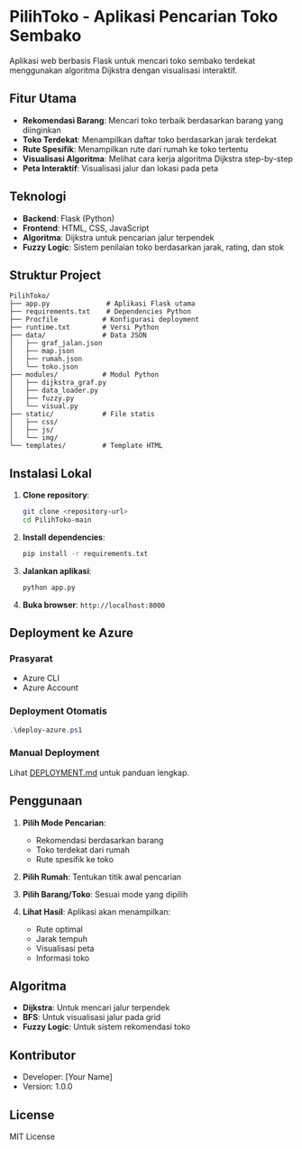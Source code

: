 # PilihToko - Aplikasi Pencarian Toko Sembako

Aplikasi web berbasis Flask untuk mencari toko sembako terdekat menggunakan algoritma Dijkstra dengan visualisasi interaktif.

## Fitur Utama

- **Rekomendasi Barang**: Mencari toko terbaik berdasarkan barang yang diinginkan
- **Toko Terdekat**: Menampilkan daftar toko berdasarkan jarak terdekat
- **Rute Spesifik**: Menampilkan rute dari rumah ke toko tertentu
- **Visualisasi Algoritma**: Melihat cara kerja algoritma Dijkstra step-by-step
- **Peta Interaktif**: Visualisasi jalur dan lokasi pada peta

## Teknologi

- **Backend**: Flask (Python)
- **Frontend**: HTML, CSS, JavaScript
- **Algoritma**: Dijkstra untuk pencarian jalur terpendek
- **Fuzzy Logic**: Sistem penilaian toko berdasarkan jarak, rating, dan stok

## Struktur Project

```
PilihToko/
├── app.py              # Aplikasi Flask utama
├── requirements.txt    # Dependencies Python
├── Procfile           # Konfigurasi deployment
├── runtime.txt        # Versi Python
├── data/              # Data JSON
│   ├── graf_jalan.json
│   ├── map.json
│   ├── rumah.json
│   └── toko.json
├── modules/           # Modul Python
│   ├── dijkstra_graf.py
│   ├── data_loader.py
│   ├── fuzzy.py
│   └── visual.py
├── static/            # File statis
│   ├── css/
│   ├── js/
│   └── img/
└── templates/         # Template HTML
```

## Instalasi Lokal

1. **Clone repository**:
   ```bash
   git clone <repository-url>
   cd PilihToko-main
   ```

2. **Install dependencies**:
   ```bash
   pip install -r requirements.txt
   ```

3. **Jalankan aplikasi**:
   ```bash
   python app.py
   ```

4. **Buka browser**: `http://localhost:8000`

## Deployment ke Azure

### Prasyarat
- Azure CLI
- Azure Account

### Deployment Otomatis
```powershell
.\deploy-azure.ps1
```

### Manual Deployment
Lihat [DEPLOYMENT.md](DEPLOYMENT.md) untuk panduan lengkap.

## Penggunaan

1. **Pilih Mode Pencarian**:
   - Rekomendasi berdasarkan barang
   - Toko terdekat dari rumah
   - Rute spesifik ke toko

2. **Pilih Rumah**: Tentukan titik awal pencarian

3. **Pilih Barang/Toko**: Sesuai mode yang dipilih

4. **Lihat Hasil**: Aplikasi akan menampilkan:
   - Rute optimal
   - Jarak tempuh
   - Visualisasi peta
   - Informasi toko

## Algoritma

- **Dijkstra**: Untuk mencari jalur terpendek
- **BFS**: Untuk visualisasi jalur pada grid
- **Fuzzy Logic**: Untuk sistem rekomendasi toko

## Kontributor

- Developer: [Your Name]
- Version: 1.0.0

## License

MIT License
